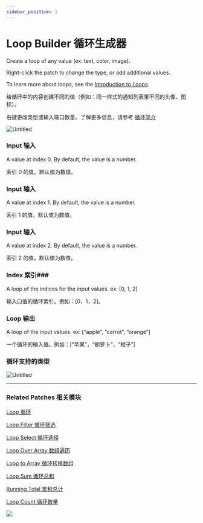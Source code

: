 ```yaml
---
sidebar_position: 2
---
```


# Loop Builder 循环生成器

Create a loop of any value (ex: text, color, image).

Right-click the patch to change the type, or add additional values.

To learn more about loops, see the [Introduction to Loops](https://www.notion.so/Loop-54910197862c4ebd9045e3ac88fff793).

给循环中的内容创建不同的值（例如：同一样式的通知列表里不同的头像、图标）。

右键更改类型或输入端口数量。了解更多信息，请参考 [循环简介](https://www.notion.so/Loop-54910197862c4ebd9045e3ac88fff793)

![Untitled](https://s3.us-west-2.amazonaws.com/secure.notion-static.com/50de9086-0f81-4d3e-bee5-2eae508d285d/Untitled.png?X-Amz-Algorithm=AWS4-HMAC-SHA256&X-Amz-Content-Sha256=UNSIGNED-PAYLOAD&X-Amz-Credential=AKIAT73L2G45EIPT3X45%2F20220602%2Fus-west-2%2Fs3%2Faws4_request&X-Amz-Date=20220602T172656Z&X-Amz-Expires=86400&X-Amz-Signature=60d1d693123613adebf119acbc276bf8dc9ba4554acbabe482f047720511f933&X-Amz-SignedHeaders=host&response-content-disposition=filename%20%3D%22Untitled.png%22&x-id=GetObject)

### Input 输入

A value at index 0. By default, the value is a number.

索引 0 的值。默认值为数值。

### Input 输入

A value at index 1. By default, the value is a number.

索引 1 的值。默认值为数值。

### Input 输入

A value at index 2. By default, the value is a number.

索引 2 的值。默认值为数值。

### Index 索引### 

A loop of the indices for the input values. ex: [0, 1, 2]

输入口值的循环索引。例如：[0，1，2]。

### Loop 输出

A loop of the input values. ex: [“apple”, “carrot”, “orange”]

一个循环的输入值。例如：[“苹果”，“胡萝卜”，“橙子”]

### 循环支持的类型

![Untitled](https://s3.us-west-2.amazonaws.com/secure.notion-static.com/51a03ac2-2f92-49ce-a2da-8f629af78be9/Untitled.png?X-Amz-Algorithm=AWS4-HMAC-SHA256&X-Amz-Content-Sha256=UNSIGNED-PAYLOAD&X-Amz-Credential=AKIAT73L2G45EIPT3X45%2F20220602%2Fus-west-2%2Fs3%2Faws4_request&X-Amz-Date=20220602T172645Z&X-Amz-Expires=86400&X-Amz-Signature=7a44376014fc291e616fbfd6857633c14c0d93ef1b9d813d5447f45ea2901c6f&X-Amz-SignedHeaders=host&response-content-disposition=filename%20%3D%22Untitled.png%22&x-id=GetObject)

------

### Related Patches 相关模块

[Loop 循环](https://www.notion.so/Loop-6cc974bf77e84e7aaf7836927011540b)

[Loop Filter 循环筛选](https://www.notion.so/Loop-Filter-8ea17b26dfa242f6a78d8c4e23f0f69f)

[Loop Select 循环选择](https://www.notion.so/Loop-Select-bb035c1f66a9408da5d038084f713378)

[Loop Over Array 数组遍历](https://www.notion.so/Loop-Over-Array-fd04c23255d44726b4a2a4958b3dd8d7)

[Loop to Array 循环转换数组](https://www.notion.so/Loop-to-Array-63761f0c765c4892bb37743e9ec90232)

[Loop Sum 循环总和](https://www.notion.so/Loop-Sum-04443a38a18840d89e3985c09e1517a7)

[Running Total 累积总计](https://www.notion.so/Running-Total-801d97d5f4eb4c00979d390bc2b08e06)

[Loop Count 循环数量](https://www.notion.so/Loop-Count-31b77cd94794494697ed150022ce99df)

![](https://s3.us-west-2.amazonaws.com/secure.notion-static.com/4b174dc4-d1cb-47c5-ba41-ba980c567bc1/Untitled.png?X-Amz-Algorithm=AWS4-HMAC-SHA256&X-Amz-Content-Sha256=UNSIGNED-PAYLOAD&X-Amz-Credential=AKIAT73L2G45EIPT3X45%2F20220602%2Fus-west-2%2Fs3%2Faws4_request&X-Amz-Date=20220602T172634Z&X-Amz-Expires=86400&X-Amz-Signature=3a3f9bcbaf2a6b6e04fab902b8911754f89a66fee0e23e66db62d616f340b695&X-Amz-SignedHeaders=host&response-content-disposition=filename%20%3D%22Untitled.png%22&x-id=GetObject)
